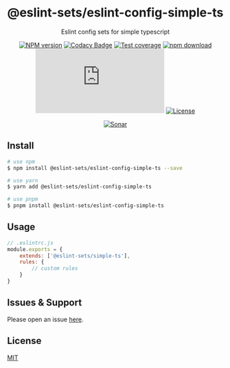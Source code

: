 <div style="text-align: center;" align="center">

# @eslint-sets/eslint-config-simple-ts

Eslint config sets for simple typescript

[![NPM version][npm-image]][npm-url]
[![Codacy Badge][codacy-image]][codacy-url]
[![Test coverage][codecov-image]][codecov-url]
[![npm download][download-image]][download-url]
[![gzip][gzip-image]][gzip-url]
[![License][license-image]][license-url]

[![Sonar][sonar-image]][sonar-url]

</div>

## Install

```bash
# use npm
$ npm install @eslint-sets/eslint-config-simple-ts --save

# use yarn
$ yarn add @eslint-sets/eslint-config-simple-ts

# use pnpm
$ pnpm install @eslint-sets/eslint-config-simple-ts
```

## Usage

```js
// .eslintrc.js
module.exports = {
    extends: ['@eslint-sets/simple-ts'],
    rules: {
        // custom rules
    }
}
```

## Issues & Support

Please open an issue [here](https://github.com/saqqdy/@eslint-sets/eslint-config-simple-ts/issues).

## License

[MIT](LICENSE)

[npm-image]: https://img.shields.io/npm/v/@eslint-sets/eslint-config-simple-ts.svg?style=flat-square
[npm-url]: https://npmjs.org/package/@eslint-sets/eslint-config-simple-ts
[codacy-image]: https://app.codacy.com/project/badge/Grade/f70d4880e4ad4f40aa970eb9ee9d0696
[codacy-url]: https://www.codacy.com/gh/saqqdy/@eslint-sets/eslint-config-simple-ts/dashboard?utm_source=github.com&utm_medium=referral&utm_content=saqqdy/@eslint-sets/eslint-config-simple-ts&utm_campaign=Badge_Grade
[codecov-image]: https://img.shields.io/codecov/c/github/saqqdy/@eslint-sets/eslint-config-simple-ts.svg?style=flat-square
[codecov-url]: https://codecov.io/github/saqqdy/@eslint-sets/eslint-config-simple-ts?branch=master
[download-image]: https://img.shields.io/npm/dm/@eslint-sets/eslint-config-simple-ts.svg?style=flat-square
[download-url]: https://npmjs.org/package/@eslint-sets/eslint-config-simple-ts
[gzip-image]: http://img.badgesize.io/https://unpkg.com/@eslint-sets/eslint-config-simple-ts/index.js?compression=gzip&label=gzip%20size:%20JS
[gzip-url]: http://img.badgesize.io/https://unpkg.com/@eslint-sets/eslint-config-simple-ts/index.js?compression=gzip&label=gzip%20size:%20JS
[license-image]: https://img.shields.io/badge/License-MIT-blue.svg
[license-url]: LICENSE
[sonar-image]: https://sonarcloud.io/api/project_badges/quality_gate?project=saqqdy_eslint-sets
[sonar-url]: https://sonarcloud.io/dashboard?id=saqqdy_eslint-sets
